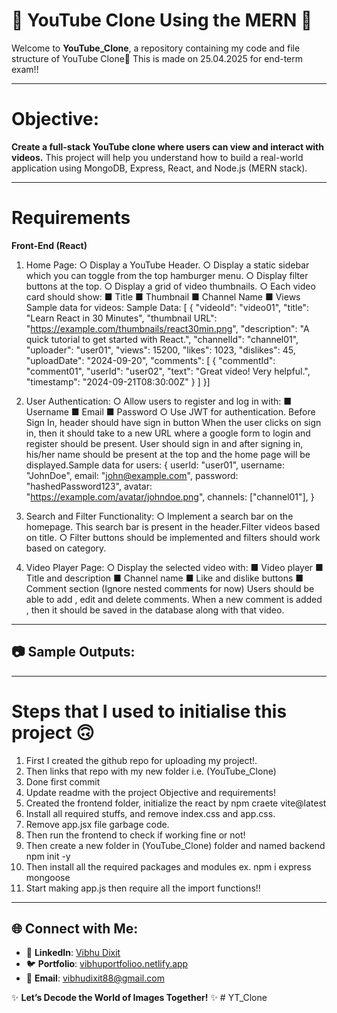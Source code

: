 # 🎨 YouTube Clone Using the MERN 🚀

Welcome to **YouTube_Clone**, a repository containing my code and file structure of YouTube Clone🌟
This is made on 25.04.2025 for end-term exam!!

---
# Objective: 
**Create a full-stack YouTube clone where users can view and interact with videos.**
This project will help you understand how to build a real-world application using MongoDB,
Express, React, and Node.js (MERN stack).

---
# Requirements
**Front-End (React)**
1. Home Page:
○ Display a YouTube Header.
○ Display a static sidebar which you can toggle from the top hamburger menu.
○ Display filter buttons at the top.
○ Display a grid of video thumbnails.
○ Each video card should show:
■ Title
■ Thumbnail
■ Channel Name
■ Views
Sample data for videos:
Sample Data:
[ { "videoId": "video01", "title": "Learn React in 30 Minutes", "thumbnail URL":
"https://example.com/thumbnails/react30min.png", "description": "A quick tutorial to get started
with React.", "channelId": "channel01", "uploader": "user01", "views": 15200, "likes": 1023,
"dislikes": 45, "uploadDate": "2024-09-20", "comments": [ { "commentId": "comment01", "userId":
"user02", "text": "Great video! Very helpful.", "timestamp": "2024-09-21T08:30:00Z" } ] }]

2. User Authentication:
○ Allow users to register and log in with:
■ Username
■ Email
■ Password
○ Use JWT for authentication.
Before Sign In, header should have sign in button
When the user clicks on sign in, then it should take to a new URL where a google form
to login and register should be present.
User should sign in and after signing in, his/her name should be present at the top and
the home page will be displayed.Sample data for users:
{ userId: "user01", username: "JohnDoe", email: "john@example.com", password:
"hashedPassword123", avatar: "https://example.com/avatar/johndoe.png", channels:
["channel01"], }

3. Search and Filter Functionality:
○ Implement a search bar on the homepage.
This search bar is present in the header.Filter videos based on title.
○ Filter buttons should be implemented and filters should work based on category.
4. Video Player Page:
○ Display the selected video with:
■ Video player
■ Title and description
■ Channel name
■ Like and dislike buttons
■ Comment section (Ignore nested comments for now)
Users should be able to add , edit and delete comments. When a new comment is added ,
then it should be saved in the database along with that video.

---
## 📷 Sample Outputs:

---
# Steps that I used to initialise this project 🙃
1. First I created the github repo for uploading my project!.
2. Then links that repo with my new folder i.e. (YouTube_Clone)
3. Done first commit
4. Update readme with the project Objective and requirements!
5. Created the frontend folder, initialize the react by npm craete vite@latest
6. Install all required stuffs, and remove index.css and app.css.
7. Remove app.jsx file garbage code.
8. Then run the frontend to check if working fine or not!
9. Then create a new folder in (YouTube_Clone) folder and named backend npm init -y
10. Then install all the required packages and modules ex. npm i express mongoose
11. Start making app.js then require all the import functions!!
---
## 🌐 Connect with Me:
- 💼 **LinkedIn**: [Vibhu Dixit](https://www.linkedin.com/in/vibhu-dixit-b42a11251/)  
- 🐦 **Portfolio**: [vibhuportfolioo.netlify.app](https://vibhuportfolioo.netlify.app/)  
- 📧 **Email**: [vibhudixit88@gmail.com](mailto:vibhudixit88@gmail.com)  

✨ **Let’s Decode the World of Images Together!** ✨
#   Y T _ C l o n e  
 